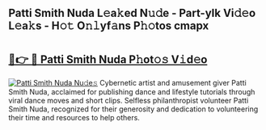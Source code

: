 ## Patti Smith Nuda L𝚎a𝚔ed N𝚞𝚍e - Part-yIk Vi𝚍𝚎o L𝚎a𝚔s - H𝚘𝚝 O𝚗𝚕yf𝚊ns P𝚑𝚘tos cmapx

# <h2><a href="http://kfbg4h0.oniu.top/?m=Patti+Smith+Nuda">🔗👉 🔴 Patti Smith Nuda P𝚑ot𝚘𝚜 V𝚒d𝚎o</a></h2>

[![Patti Smith Nuda Nu𝚍e𝚜](https://i.imgur.com/0qMVB7G.gif)](http://kfbg4h0.oniu.top/?m=Patti+Smith+Nuda)
Cybernetic artist and amusement giver Patti Smith Nuda, acclaimed for publishing dance and lifestyle tutorials through viral dance moves and short clips. Selfless philanthropist volunteer Patti Smith Nuda, recognized for their generosity and dedication to volunteering their time and resources to help others.  
